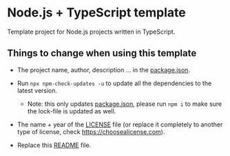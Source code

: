 # Node.js + TypeScript template

Template project for Node.js projects written in TypeScript.

## Things to change when using this template

- The project name, author, description ... in the [package.json](./package.json).

- Run `npx npm-check-updates -u` to update all the dependencies to the latest version.
  - Note: this only updates [package.json](./package.json), please run `npm i` to make sure the lock-file is updated as well.

- The name + year of the [LICENSE](./LICENSE.md) file (or replace it completely to another type of license, check https://choosealicense.com).

- Replace this [README](./README.md) file.
